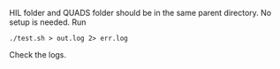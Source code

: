 HIL folder and QUADS folder should be in the same parent directory. 
No setup is needed. Run

``` ./test.sh > out.log 2> err.log ```

Check the logs.
